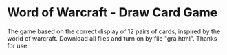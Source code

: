 # Word of Warcraft - Draw Card Game
The game based on the correct display of 12 pairs of cards, inspired by the world of warcraft.
Download all files and turn on by file "gra.html".
Thanks for use.
